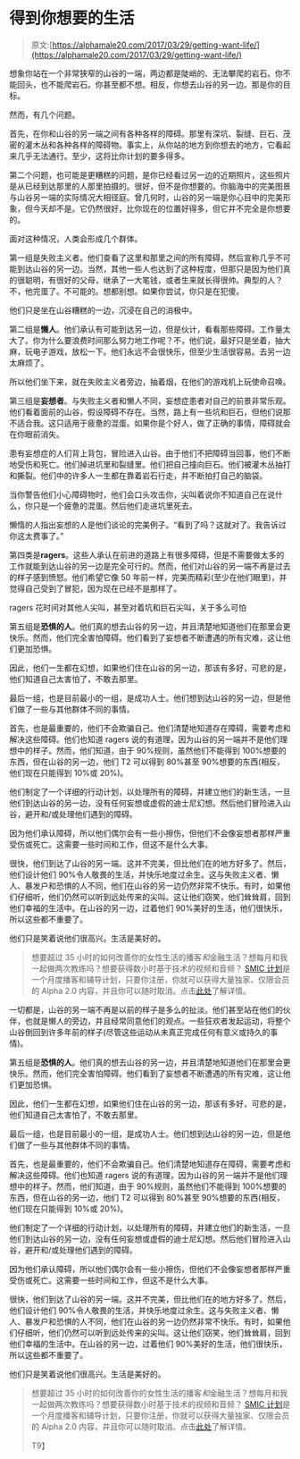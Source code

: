 # 得到你想要的生活

> 原文:[https://alphamale20.com/2017/03/29/getting-want-life/](https://alphamale20.com/2017/03/29/getting-want-life/)

想象你站在一个非常狭窄的山谷的一端，两边都是陡峭的、无法攀爬的岩石。你不能回头，也不能爬岩石。你甚至都不想。相反，你想去山谷的另一边。那是你的目标。

然而，有几个问题。

首先，在你和山谷的另一端之间有各种各样的障碍。那里有深坑、裂缝、巨石、茂密的灌木丛和各种各样的障碍物。事实上，从你站的地方到你想去的地方，它看起来几乎无法通行。至少，这将比你计划的要多得多。

第二个问题，也可能是更糟糕的问题，是你已经看过另一边的近期照片，这些照片是从已经到达那里的人那里拍摄的。很好，但不是你想要的。你脑海中的完美图景与山谷另一端的实际情况大相径庭。曾几何时，山谷的另一端是你心目中的完美形象，但今天却不是。它仍然很好，比你现在的位置好得多，但它并不完全是你想要的。

面对这种情况，人类会形成几个群体。

第一组是失败主义者。他们查看了这里和那里之间的所有障碍，然后宣称几乎不可能到达山谷的另一边。当然，其他一些人也达到了这种程度，但那只是因为他们真的很聪明，有很好的父母，继承了一大笔钱，或者生来就长得很帅。典型的人？不，他完蛋了。不可能的。想都别想。如果你尝试，你只是在犯傻。

他们只是坐在山谷糟糕的一边，沉浸在自己的消极中。

第二组是**懒人**。他们承认有可能到达另一边，但是伙计，看看那些障碍。工作量太大了。你为什么要浪费时间那么努力地工作呢？不，他们说，最好只是坐着，抽大麻，玩电子游戏，放松一下。他们永远不会很快乐，但至少生活很容易。去另一边太麻烦了。

所以他们坐下来，就在失败主义者旁边，抽着烟，在他们的游戏机上玩使命召唤。

第三组是**妄想者**。与失败主义者和懒人不同，妄想症患者对自己的前景非常乐观。他们看着面前的山谷，假设障碍不存在。当然，路上有一些坑和巨石，但他们说那不适合我。这只适用于疲惫的混蛋。如果你是个好人，做了正确的事情，障碍就会在你眼前消失。

患有妄想症的人们背上背包，冒险进入山谷。由于他们不把障碍当回事，他们不断地受伤和死亡。他们掉进坑里和裂缝里。他们把自己撞向巨石。他们被灌木丛抽打和撕裂。他们中的许多人一生都在靠着岩石行走，并不断拍打自己的脑袋。

当你警告他们小心障碍物时，他们会口头攻击你，尖叫着说你不知道自己在说什么，你只是一个疲惫的混蛋。然后他们走进坑里死去。

懒惰的人指出妄想的人是他们谈论的完美例子。“看到了吗？这就对了。我告诉过你这太费事了。”

第四类是**ragers**。这些人承认在前进的道路上有很多障碍，但是不需要做太多的工作就能到达山谷的另一边是完全可行的。然而，他们对山谷的另一端不再是过去的样子感到愤怒。他们希望它像 50 年前一样，完美而精彩(至少在他们眼里)，并觉得自己受到了冒犯，因为现在已经不是那样了。

ragers 花时间对其他人尖叫，甚至对着坑和巨石尖叫，关于多么可怕

第五组是**恐惧的人**。他们真的想去山谷的另一边，并且清楚地知道他们在那里会更快乐。然而，他们完全害怕障碍。他们看到了妄想者不断遭遇的所有灾难，这让他们更加恐惧。

因此，他们一生都在幻想，如果他们住在山谷的另一边，那该有多好，可悲的是，他们知道自己太害怕了，不敢去那里。

最后一组，也是目前最小的一组，是成功人士。他们想到达山谷的另一边，但是他们做了一些与其他群体不同的事情。

首先，也是最重要的，他们不会欺骗自己。他们清楚地知道存在障碍，需要考虑和解决这些障碍。他们也知道 ragers 说的有道理，因为山谷的另一端并不是他们理想中的样子。然而，他们知道，由于 90%规则，虽然他们不能得到 100%想要的东西，但在山谷的另一边，他们 T2 可以得到 80%甚至 90%想要的东西(相反，他们现在只能得到 10%或 20%)。

他们制定了一个详细的行动计划，以处理所有的障碍，并建立他们的新生活，一旦他们到达山谷的另一边，没有任何妄想或虚假的迪士尼幻想。然后他们冒险进入山谷，避开和/或处理他们遇到的障碍。

因为他们承认障碍，所以他们偶尔会有一些小擦伤，但他们不会像妄想者那样严重受伤或死亡。这需要一些时间和工作，但这不是什么大事。

很快，他们到达了山谷的另一端。这并不完美，但比他们在的地方好多了。然后，他们设计他们 90%令人敬畏的生活，并快乐地度过余生。这与失败主义者、懒人、暴发户和恐惧的人不同，他们在山谷的另一边仍然非常不快乐。有时，如果他们仔细听，他们仍然可以听到远处传来的尖叫。这让他们窃笑，他们耸耸肩，回到他们幸福的生活中。在山谷的另一边，过着他们 90%美好的生活，他们很快乐，所以这些都不重要了。

他们只是笑着说他们很高兴。生活是美好的。

> 想要超过 35 小时的如何改善你的女性生活的播客*和*金融生活？想每月和我一起做两次教练吗？想要获得数小时基于技术的视频和音频？ [SMIC 计划](https://alphamale20.kartra.com/page/vIL17)是一个月度播客和辅导计划，只要你注册，你就可以获得大量独家、仅限会员的 Alpha 2.0 内容，并且你可以随时取消。点击[此处](https://alphamale20.kartra.com/page/vIL17)了解详情。

一切都是，山谷的另一端不再是以前的样子是多么的扯淡。他们甚至站在他们的伙伴，也就是懒人的旁边，并且经常同意他们的观点。一些狂欢者发起运动，将整个山谷倒回到许多年前的样子(尽管这些运动从未真正完成任何有意义或持久的事情)。

第五组是**恐惧的人**。他们真的想去山谷的另一边，并且清楚地知道他们在那里会更快乐。然而，他们完全害怕障碍。他们看到了妄想者不断遭遇的所有灾难，这让他们更加恐惧。

因此，他们一生都在幻想，如果他们住在山谷的另一边，那该有多好，可悲的是，他们知道自己太害怕了，不敢去那里。

最后一组，也是目前最小的一组，是成功人士。他们想到达山谷的另一边，但是他们做了一些与其他群体不同的事情。

首先，也是最重要的，他们不会欺骗自己。他们清楚地知道存在障碍，需要考虑和解决这些障碍。他们也知道 ragers 说的有道理，因为山谷的另一端并不是他们理想中的样子。然而，他们知道，由于 90%规则，虽然他们不能得到 100%想要的东西，但在山谷的另一边，他们 T2 可以得到 80%甚至 90%想要的东西(相反，他们现在只能得到 10%或 20%)。

他们制定了一个详细的行动计划，以处理所有的障碍，并建立他们的新生活，一旦他们到达山谷的另一边，没有任何妄想或虚假的迪士尼幻想。然后他们冒险进入山谷，避开和/或处理他们遇到的障碍。

因为他们承认障碍，所以他们偶尔会有一些小擦伤，但他们不会像妄想者那样严重受伤或死亡。这需要一些时间和工作，但这不是什么大事。

很快，他们到达了山谷的另一端。这并不完美，但比他们在的地方好多了。然后，他们设计他们 90%令人敬畏的生活，并快乐地度过余生。这与失败主义者、懒人、暴发户和恐惧的人不同，他们在山谷的另一边仍然非常不快乐。有时，如果他们仔细听，他们仍然可以听到远处传来的尖叫。这让他们窃笑，他们耸耸肩，回到他们幸福的生活中。在山谷的另一边，过着他们 90%美好的生活，他们很快乐，所以这些都不重要了。

他们只是笑着说他们很高兴。生活是美好的。

> 想要超过 35 小时的如何改善你的女性生活的播客*和*金融生活？想每月和我一起做两次教练吗？想要获得数小时基于技术的视频和音频？ [SMIC 计划](https://alphamale20.kartra.com/page/vIL17)是一个月度播客和辅导计划，只要你注册，你就可以获得大量独家、仅限会员的 Alpha 2.0 内容，并且你可以随时取消。点击[此处](https://alphamale20.kartra.com/page/vIL17)了解详情。
> 
> T9】